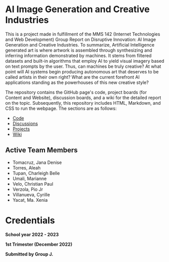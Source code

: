 # AI Image Generation and Creative Industries
This is a project made in fulfillment of the MMS 142 (Internet Technologies and Web Development) Group Report on Disruptive Innovation: AI Image Generation and Creative Industries. To summarize, Artificial Intelligence generated art is where artwork is assembled through synthesizing and inferring information demonstrated by machines. It stems from filtered datasets and built-in algorithms that employ AI to yield visual imagery based on text prompts by the user. Thus, can machines be truly creative? At what point will AI systems begin producing autonomous art that deserves to be called artists in their own right? What are the current forefront AI applications standing as the powerhouses of this new creative style? 

The repository contains the GitHub page's code, project boards (for Content and Website), discussion boards, and a wiki for the detailed report on the topic. Subsequently, this repository includes HTML, Markdown, and CSS to run the webpage. The sections are as follows:
- [Code](https://github.com/JanaDenise/mms142-groupj-2022.github.io)
- [Discussions](https://github.com/JanaDenise/mms142-groupj-2022.github.io/discussions)
- [Projects](https://github.com/JanaDenise/mms142-groupj-2022.github.io/projects?query=is%3Aopen)
- [Wiki](https://github.com/JanaDenise/mms142-groupj-2022.github.io/wiki)

## Active Team Members
- Tomacruz, Jana Denise
- Torres, Aleah
- Tupan, Charleigh Belle
- Umali, Marianne
- Velo, Christian Paul
- Verzola, Pio Jr
- Villanueva, Cyrille
- Yacat, Ma. Xenia

# Credentials
**School year 2022 - 2023**

**1st Trimester (December 2022)**

**Submitted by Group J.** 
